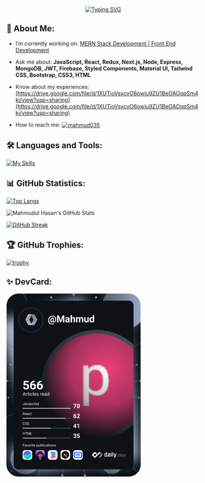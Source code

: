 <!-- <h1 align="center">Hi, I'm Mahmudul Hasan</h1>
<h2 align="center">MERN Stack Developer | Front End Developer</h2> -->

<p  align="center" >
<a href="https://git.io/typing-svg"><img src="https://readme-typing-svg.demolab.com?font=Fira+Code&weight=700&pause=1000&width=435&lines=Hi%2C+I'm+Mahmudul+Hasan;MERN+Stack+Developer+;Front+End+Developer" alt="Typing SVG" /></a>
</p>

<h2>💫 About Me:</h2>

- I’m currently working on: [MERN Stack Development | Front End Development](https://github.com/mahmud035/HomeTech)

- Ask me about: **JavaScript, React, Redux, Next.js, Node, Express, MongoDB, JWT, Firebase, Styled Components, Material UI, Tailwind CSS, Bootstrap, CSS3, HTML**

- Know about my experiences: [https://drive.google.com/file/d/1XUTioVsxcvO6owju9ZU1BeOAOqpSm4kj/view?usp=sharing](https://drive.google.com/file/d/1XUTioVsxcvO6owju9ZU1BeOAOqpSm4kj/view?usp=sharing)

<!-- - How to reach me: **https://www.linkedin.com/in/mahmud035/** || **mahamudulhasan4148@gmail.com** -->

- How to reach me: <a href="https://linkedin.com/in/mahmud035" target="blank"><img align="center" src="https://raw.githubusercontent.com/rahuldkjain/github-profile-readme-generator/master/src/images/icons/Social/linked-in-alt.svg" alt="mahmud035" height="20" width="40" /></a>

<h2 align="left">🛠️ Languages and Tools:</h2>

[![My Skills](https://skillicons.dev/icons?i=js,react,ts,redux,nextjs,nodejs,express,mongodb,firebase,styledcomponents,tailwind,bootstrap,css,html,vscode,git,github,netlify,vercel,figma,c,codepen,discord,md,stackoverflow)](https://skillicons.dev)

<h2>📊 GitHub Statistics: </h2>

[![Top Langs](https://github-readme-stats-mahmud035.vercel.app/api/top-langs/?username=mahmud035&langs_count=10&layout=compact&theme=tokyonight&hide_border=true)](https://github.com/anuraghazra/github-readme-stats)

![Mahmudul Hasan's GitHub Stats](https://github-readme-stats-mahmud035.vercel.app/api?username=mahmud035&show_icons=true&theme=tokyonight&count_private=true&hide=contribs&hide_border=true)

[![GitHub Streak](https://streak-stats.demolab.com/?user=mahmud035&theme=tokyonight&hide_border=true)](https://git.io/streak-stats)

<h2>🏆 GitHub Trophies: </h2>

[![trophy](https://github-profile-trophy.vercel.app/?username=mahmud035&theme=tokyonight&no-frame=true&margin-w=15&margin-h=10&row=2&column=3)](https://github.com/ryo-ma/github-profile-trophy)

<h2 align="left">✨ DevCard:</h2>
<a href="https://app.daily.dev/Mahmud"><img src="https://github.com/mahmud035/mahmud035/blob/main/devcard.svg" width="350" alt="mahmudul hasan's Dev Card"/></a>

<!-- <h2>⭐ Pinned: </h2> 

[![Readme Card](https://github-readme-stats.vercel.app/api/pin/?username=mahmud035&repo=HomeTech&theme=tokyonight&hide_border=true)](https://github.com/mahmud035/HomeTech)

[![Readme Card](https://github-readme-stats.vercel.app/api/pin/?username=mahmud035&repo=Nurturing-Minds&theme=tokyonight&hide_border=true)](https://github.com/mahmud035/Nurturing-Minds)

[![Readme Card](https://github-readme-stats.vercel.app/api/pin/?username=mahmud035&repo=BrainStormy&theme=tokyonight&hide_border=true)](https://github.com/mahmud035/BrainStormy)

[![Readme Card](https://github-readme-stats.vercel.app/api/pin/?username=mahmud035&repo=WebTesty&theme=tokyonight&hide_border=true)](https://github.com/mahmud035/WebTesty)

[![Readme Card](https://github-readme-stats.vercel.app/api/pin/?username=mahmud035&repo=Share-A-Fact&theme=tokyonight&hide_border=true)](https://github.com/mahmud035/Share-A-Fact)

[![Readme Card](https://github-readme-stats.vercel.app/api/pin/?username=mahmud035&repo=Task-Manager&theme=tokyonight&hide_border=true)](https://github.com/mahmud035/Task-Manager)

[![Readme Card](https://github-readme-stats.vercel.app/api/pin/?username=mahmud035&repo=Quran-Mazid---api&theme=tokyonight&hide_border=true)](https://github.com/mahmud035/Quran-Mazid---api) -->
